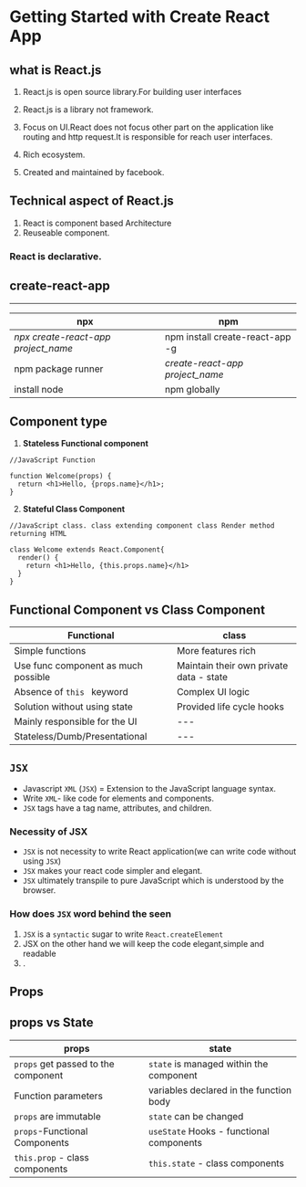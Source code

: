 # Getting Started with Create React App

## what is React.js
1. React.js is open source library.For building user interfaces
   
2. React.js is a library not framework.
3. Focus on UI.React does not focus other part on the application like routing and http request.It is responsible for reach user interfaces.
4. Rich ecosystem.
5. Created and maintained by facebook.

## Technical aspect of React.js
1. React is component based Architecture
2. Reuseable component.

### React is declarative. 


## create-react-app
---
 | npx  | npm  |
 |----- | ------|
 |*npx create-react-app project_name* | npm install create-react-app -g|
 |npm package runner | *create-react-app project_name* |
 | install node | npm globally |



 ## **Component type**
 1. **Stateless Functional component**

```stateless component
//JavaScript Function

function Welcome(props) {
  return <h1>Hello, {props.name}</h1>;
}
```

2. **Stateful Class Component**
```stateful class Component
//JavaScript class. class extending component class Render method returning HTML

class Welcome extends React.Component{
  render() {
    return <h1>Hello, {this.props.name}</h1>
  }
}
```


## **Functional Component** vs **Class Component**
|        Functional           |         class       |
|     ----------              | -------             |
|Simple functions | More features rich
|Use func component as much possible | Maintain their own private data - state|
|Absence of `this ` keyword| Complex UI logic|
|Solution without using state| Provided life cycle hooks|
|Mainly responsible for the UI|     ---|
|Stateless/Dumb/Presentational| ---    |




## **`JSX`**
* Javascript `XML` (`JSX`) = Extension to the JavaScript language syntax.
* Write `XML`- like code for elements and components.
* `JSX`   tags have a tag name, attributes, and children.

### **Necessity of JSX**
* `JSX` is not necessity to write React application(we can write code without using `JSX`)
* `JSX` makes your react code simpler and elegant.
* `JSX` ultimately transpile to pure JavaScript which is understood by the browser.

### **How does `JSX` word behind the seen**

1. `JSX` is a `syntactic` sugar to write `React.createElement`
2. JSX on the other hand we will keep the code elegant,simple and readable
3. .

## **Props**


## **props vs State**
|props| state|
|-----|------|
|`props` get passed to the component| `state` is managed within the component|
|Function parameters|variables declared in the function body|
|`props` are immutable| `state` can be changed|
|`props`-Functional Components| `useState` Hooks - functional components|
|`this.prop` - class components| `this.state` - class components|
